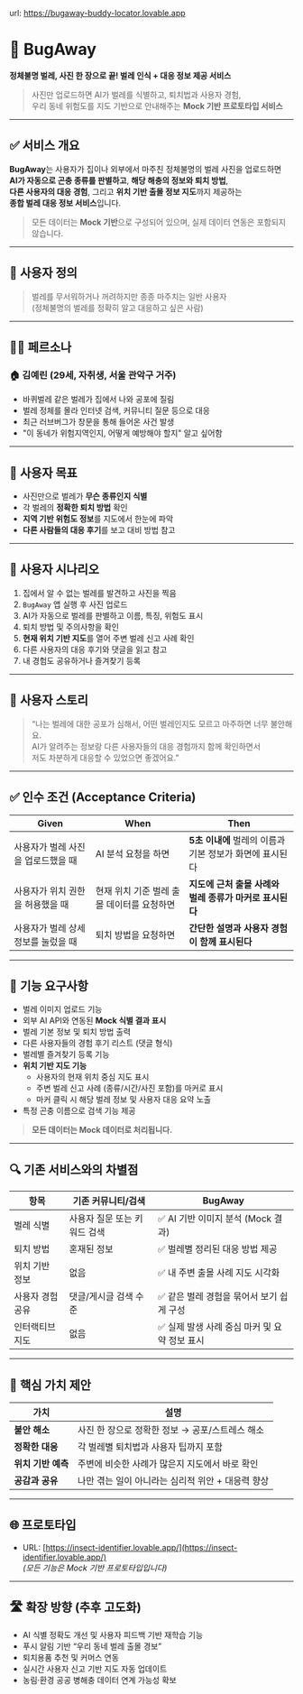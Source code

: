 url: https://bugaway-buddy-locator.lovable.app

# 🐜 BugAway  
**정체불명 벌레, 사진 한 장으로 끝! 벌레 인식 + 대응 정보 제공 서비스**  
> 사진만 업로드하면 AI가 벌레를 식별하고, 퇴치법과 사용자 경험,  
> 우리 동네 위험도를 지도 기반으로 안내해주는 **Mock 기반 프로토타입 서비스**

---

## ✅ 서비스 개요

**BugAway**는 사용자가 집이나 외부에서 마주친 정체불명의 벌레 사진을 업로드하면  
**AI가 자동으로 곤충 종류를 판별하고**, **해당 해충의 정보와 퇴치 방법**,  
**다른 사용자의 대응 경험**, 그리고 **위치 기반 출몰 정보 지도**까지 제공하는  
**종합 벌레 대응 정보 서비스**입니다.

> 모든 데이터는 **Mock 기반**으로 구성되어 있으며, 실제 데이터 연동은 포함되지 않습니다.

---

## 👤 사용자 정의

> 벌레를 무서워하거나 꺼려하지만 종종 마주치는 일반 사용자  
> (정체불명의 벌레를 정확히 알고 대응하고 싶은 사람)

---

## 🧍‍♀️ 페르소나

### 🏠 김예린 (29세, 자취생, 서울 관악구 거주)

- 바퀴벌레 같은 벌레가 집에서 나와 공포에 질림  
- 벌레 정체를 몰라 인터넷 검색, 커뮤니티 질문 등으로 대응  
- 최근 러브버그가 창문을 통해 들어온 사건 발생  
- "이 동네가 위험지역인지, 어떻게 예방해야 할지" 알고 싶어함

---

## 🎯 사용자 목표

- 사진만으로 벌레가 **무슨 종류인지 식별**
- 각 벌레의 **정확한 퇴치 방법** 확인
- **지역 기반 위험도 정보**를 지도에서 한눈에 파악
- **다른 사람들의 대응 후기**를 보고 대비 방법 참고

---

## 📘 사용자 시나리오

1. 집에서 알 수 없는 벌레를 발견하고 사진을 찍음  
2. `BugAway` 앱 실행 후 사진 업로드  
3. AI가 자동으로 벌레를 판별하고 이름, 특징, 위험도 표시  
4. 퇴치 방법 및 주의사항을 확인  
5. **현재 위치 기반 지도**를 열어 주변 벌레 신고 사례 확인  
6. 다른 사용자의 대응 후기와 댓글을 읽고 참고  
7. 내 경험도 공유하거나 즐겨찾기 등록

---

## 💬 사용자 스토리

> “나는 벌레에 대한 공포가 심해서, 어떤 벌레인지도 모르고 마주하면 너무 불안해요.  
> AI가 알려주는 정보랑 다른 사용자들의 대응 경험까지 함께 확인하면서  
> 저도 차분하게 대응할 수 있었으면 좋겠어요.”

---

## ✅ 인수 조건 (Acceptance Criteria)

| Given                                 | When                                | Then                                                        |
|--------------------------------------|-------------------------------------|-------------------------------------------------------------|
| 사용자가 벌레 사진을 업로드했을 때     | AI 분석 요청을 하면                  | **5초 이내에** 벌레의 이름과 기본 정보가 화면에 표시된다    |
| 사용자가 위치 권한을 허용했을 때       | 현재 위치 기준 벌레 출몰 데이터를 요청하면 | **지도에 근처 출몰 사례와 벌레 종류가 마커로 표시된다** |
| 사용자가 벌레 상세 정보를 눌렀을 때     | 퇴치 방법을 요청하면                  | **간단한 설명과 사용자 경험이 함께 표시된다**               |

---

## 🔧 기능 요구사항

- 벌레 이미지 업로드 기능  
- 외부 AI API와 연동된 **Mock 식별 결과 표시**  
- 벌레 기본 정보 및 퇴치 방법 출력  
- 다른 사용자들의 경험 후기 리스트 (댓글 형식)  
- 벌레별 즐겨찾기 등록 기능  
- **위치 기반 지도 기능**
  - 사용자의 현재 위치 중심 지도 표시
  - 주변 벌레 신고 사례 (종류/시간/사진 포함)를 마커로 표시
  - 마커 클릭 시 해당 벌레 정보 및 사용자 대응 요약 노출
- 특정 곤충 이름으로 검색 기능 제공

> **모든 데이터는 Mock 데이터로 처리됩니다.**

---

## 🔍 기존 서비스와의 차별점

| 항목                | 기존 커뮤니티/검색               | BugAway                                       |
|---------------------|----------------------------------|-----------------------------------------------|
| 벌레 식별            | 사용자 질문 또는 키워드 검색         | ✅ AI 기반 이미지 분석 (Mock 결과)              |
| 퇴치 방법            | 혼재된 정보                        | ✅ 벌레별 정리된 대응 방법 제공                  |
| 위치 기반 정보        | 없음                              | ✅ 내 주변 출몰 사례 지도 시각화                  |
| 사용자 경험 공유      | 댓글/게시글 검색 수준                 | ✅ 같은 벌레 경험을 묶어서 보기 쉽게 구성           |
| 인터랙티브 지도       | 없음                              | ✅ 실제 발생 사례 중심 마커 및 요약 정보 표시        |

---

## 📌 핵심 가치 제안

| 가치              | 설명                                                      |
|-------------------|-----------------------------------------------------------|
| **불안 해소**       | 사진 한 장으로 정확한 정보 → 공포/스트레스 해소               |
| **정확한 대응**     | 각 벌레별 퇴치법과 사용자 팁까지 포함                          |
| **위치 기반 예측**  | 주변에 비슷한 사례가 많은지 지도에서 바로 확인                  |
| **공감과 공유**     | 나만 겪는 일이 아니라는 심리적 위안 + 대응력 향상               |

---

## 🌐 프로토타입

- URL: [https://insect-identifier.lovable.app/](https://insect-identifier.lovable.app/)  
  *(모든 기능은 Mock 기반 프로토타입입니다)*

---

## 🛣 확장 방향 (추후 고도화)

- AI 식별 정확도 개선 및 사용자 피드백 기반 재학습 기능  
- 푸시 알림 기반 “우리 동네 벌레 출몰 경보”  
- 퇴치용품 추천 및 커머스 연동  
- 실시간 사용자 신고 기반 지도 자동 업데이트  
- 농림·환경 공공 병해충 데이터 연계 가능성 확보
